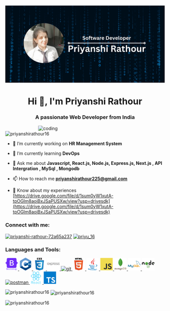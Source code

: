 
![logo](https://github.com/priyanshirathour16/priyanshirathour16/blob/main/banner-gihub.jpg)
<h1 align="center">Hi 👋, I'm Priyanshi Rathour</h1>
<h3 align="center">A passionate Web Developer from India</h3>
<img align="right" alt="coding" width= "400" src="https://camo.githubusercontent.com/7fd4efd6621565a2e09921d15de74e315fc4a8755660721dcb9ce5f97d27abcb/68747470733a2f2f63646e2e686173686e6f64652e636f6d2f7265732f686173686e6f64652f696d6167652f75706c6f61642f76313638313536323530383336352f6b39367a307833566a2e676966" >

<p align="left"> <img src="https://komarev.com/ghpvc/?username=priyanshirathour16&label=Profile%20views&color=0e75b6&style=flat" alt="priyanshirathour16" /> </p>

- 🔭 I’m currently working on **HR Management System**

- 🌱 I’m currently learning **DevOps**

- 💬 Ask me about **Javascript, React.js, Node.js, Express.js, Next.js , API Intergration , MySql , Mongodb**

- 📫 How to reach me **priyanshirathour225@gmail.com**

- 📄 Know about my experiences [https://drive.google.com/file/d/1sum0yW1xutA-tpOGlm8aojBxJSaPUSXw/view?usp=drivesdk](https://drive.google.com/file/d/1sum0yW1xutA-tpOGlm8aojBxJSaPUSXw/view?usp=drivesdk)

<h3 align="left">Connect with me:</h3>
<p align="left">
<a href="https://linkedin.com/in/priyanshi-rathour-72a65a237" target="blank"><img align="center" src="https://raw.githubusercontent.com/rahuldkjain/github-profile-readme-generator/master/src/images/icons/Social/linked-in-alt.svg" alt="priyanshi-rathour-72a65a237" height="30" width="40" /></a>
<a href="https://www.leetcode.com/priyu_16" target="blank"><img align="center" src="https://raw.githubusercontent.com/rahuldkjain/github-profile-readme-generator/master/src/images/icons/Social/leet-code.svg" alt="priyu_16" height="30" width="40" /></a>
</p>

<h3 align="left">Languages and Tools:</h3>
<p align="left"> <a href="https://getbootstrap.com" target="_blank" rel="noreferrer"> <img src="https://raw.githubusercontent.com/devicons/devicon/master/icons/bootstrap/bootstrap-plain-wordmark.svg" alt="bootstrap" width="40" height="40"/> </a> <a href="https://www.w3schools.com/cpp/" target="_blank" rel="noreferrer"> <img src="https://raw.githubusercontent.com/devicons/devicon/master/icons/cplusplus/cplusplus-original.svg" alt="cplusplus" width="40" height="40"/> </a> <a href="https://www.w3schools.com/css/" target="_blank" rel="noreferrer"> <img src="https://raw.githubusercontent.com/devicons/devicon/master/icons/css3/css3-original-wordmark.svg" alt="css3" width="40" height="40"/> </a> <a href="https://expressjs.com" target="_blank" rel="noreferrer"> <img src="https://raw.githubusercontent.com/devicons/devicon/master/icons/express/express-original-wordmark.svg" alt="express" width="40" height="40"/> </a> <a href="https://git-scm.com/" target="_blank" rel="noreferrer"> <img src="https://www.vectorlogo.zone/logos/git-scm/git-scm-icon.svg" alt="git" width="40" height="40"/> </a> <a href="https://www.w3.org/html/" target="_blank" rel="noreferrer"> <img src="https://raw.githubusercontent.com/devicons/devicon/master/icons/html5/html5-original-wordmark.svg" alt="html5" width="40" height="40"/> </a> <a href="https://www.java.com" target="_blank" rel="noreferrer"> <img src="https://raw.githubusercontent.com/devicons/devicon/master/icons/java/java-original.svg" alt="java" width="40" height="40"/> </a> <a href="https://developer.mozilla.org/en-US/docs/Web/JavaScript" target="_blank" rel="noreferrer"> <img src="https://raw.githubusercontent.com/devicons/devicon/master/icons/javascript/javascript-original.svg" alt="javascript" width="40" height="40"/> </a> <a href="https://www.mongodb.com/" target="_blank" rel="noreferrer"> <img src="https://raw.githubusercontent.com/devicons/devicon/master/icons/mongodb/mongodb-original-wordmark.svg" alt="mongodb" width="40" height="40"/> </a> <a href="https://www.mysql.com/" target="_blank" rel="noreferrer"> <img src="https://raw.githubusercontent.com/devicons/devicon/master/icons/mysql/mysql-original-wordmark.svg" alt="mysql" width="40" height="40"/> </a> <a href="https://nodejs.org" target="_blank" rel="noreferrer"> <img src="https://raw.githubusercontent.com/devicons/devicon/master/icons/nodejs/nodejs-original-wordmark.svg" alt="nodejs" width="40" height="40"/> </a> <a href="https://postman.com" target="_blank" rel="noreferrer"> <img src="https://www.vectorlogo.zone/logos/getpostman/getpostman-icon.svg" alt="postman" width="40" height="40"/> </a> <a href="https://reactjs.org/" target="_blank" rel="noreferrer"> <img src="https://raw.githubusercontent.com/devicons/devicon/master/icons/react/react-original-wordmark.svg" alt="react" width="40" height="40"/> </a> <a href="https://www.typescriptlang.org/" target="_blank" rel="noreferrer"> <img src="https://raw.githubusercontent.com/devicons/devicon/master/icons/typescript/typescript-original.svg" alt="typescript" width="40" height="40"/> </a> </p>

<p><img align="left" src="https://github-readme-stats.vercel.app/api/top-langs?username=priyanshirathour16&show_icons=true&locale=en&layout=compact" alt="priyanshirathour16" /></p>

<p>&nbsp;<img align="center" src="https://github-readme-stats.vercel.app/api?username=priyanshirathour16&show_icons=true&locale=en" alt="priyanshirathour16" /></p>

<p><img align="center" src="https://github-readme-streak-stats.herokuapp.com/?user=priyanshirathour16&" alt="priyanshirathour16" /></p>
